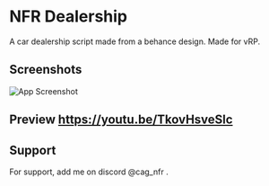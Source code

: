 
# NFR Dealership

A car dealership script made from a behance design. Made for vRP.


## Screenshots

![App Screenshot](https://i.imgur.com/krVrqzP.png)  


##  Preview https://youtu.be/TkovHsveSlc


## Support

For support, add me on discord @cag_nfr .


